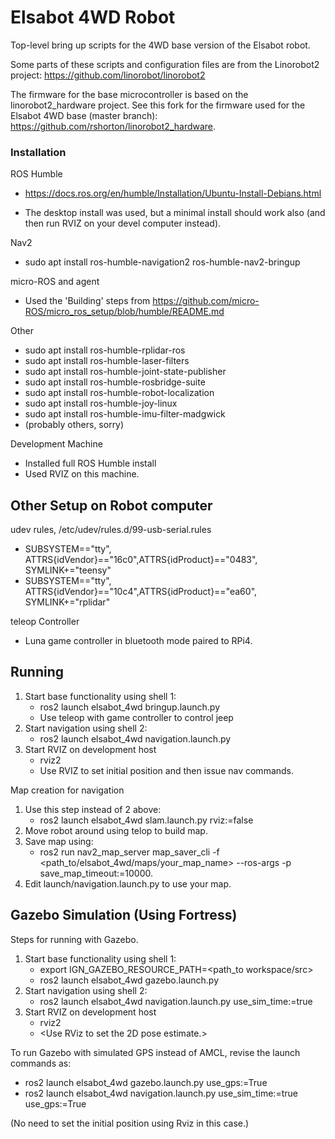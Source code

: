 # Elsabot 4WD Robot

Top-level bring up scripts for the 4WD base version of the Elsabot robot.  

Some parts of these scripts and configuration files are from the Linorobot2 project:  https://github.com/linorobot/linorobot2

The firmware for the base microcontroller is based on the linorobot2_hardware project.  See this fork for the firmware used for the Elsabot 4WD base (master branch): https://github.com/rshorton/linorobot2_hardware.

### Installation

ROS Humble
* https://docs.ros.org/en/humble/Installation/Ubuntu-Install-Debians.html
    
* The desktop install was used, but a minimal install should work also (and then run RVIZ on your devel computer instead).

Nav2
* sudo apt install ros-humble-navigation2 ros-humble-nav2-bringup 

micro-ROS and agent
* Used the 'Building' steps from https://github.com/micro-ROS/micro_ros_setup/blob/humble/README.md

Other
* sudo apt install ros-humble-rplidar-ros
* sudo apt install ros-humble-laser-filters
* sudo apt install ros-humble-joint-state-publisher
* sudo apt install ros-humble-rosbridge-suite
* sudo apt install ros-humble-robot-localization
* sudo apt install ros-humble-joy-linux
* sudo apt install ros-humble-imu-filter-madgwick
* (probably others, sorry)

Development Machine
* Installed full ROS Humble install
* Used RVIZ on this machine.

## Other Setup on Robot computer

udev rules, /etc/udev/rules.d/99-usb-serial.rules 

* SUBSYSTEM=="tty", ATTRS{idVendor}=="16c0",ATTRS{idProduct}=="0483", SYMLINK+="teensy"
* SUBSYSTEM=="tty", ATTRS{idVendor}=="10c4",ATTRS{idProduct}=="ea60", SYMLINK+="rplidar"

teleop Controller
* Luna game controller in bluetooth mode paired to RPi4.

## Running

1. Start base functionality using shell 1:
    + ros2 launch elsabot_4wd bringup.launch.py
    + Use teleop with game controller to control jeep
2. Start navigation using shell 2:
    + ros2 launch elsabot_4wd navigation.launch.py
3. Start RVIZ on development host  
    + rviz2
    + Use RVIZ to set initial position and then issue nav commands.
  
Map creation for navigation
  1. Use this step instead of 2 above:
     + ros2 launch elsabot_4wd slam.launch.py rviz:=false
  2. Move robot around using telop to build map.
  3. Save map using:
     + ros2 run nav2_map_server map_saver_cli -f <path_to/elsabot_4wd/maps/your_map_name> --ros-args -p save_map_timeout:=10000.
  4. Edit launch/navigation.launch.py to use your map.

 
## Gazebo Simulation (Using Fortress)

Steps for running with Gazebo. 

1. Start base functionality using shell 1:
    + export IGN_GAZEBO_RESOURCE_PATH=<path_to workspace/src>
    + ros2 launch elsabot_4wd gazebo.launch.py
2. Start navigation using shell 2:
    + ros2 launch elsabot_4wd navigation.launch.py use_sim_time:=true
3. Start RVIZ on development host  
    + rviz2
    + <Use RViz to set the 2D pose estimate.>

To run Gazebo with simulated GPS instead of AMCL, revise the launch commands as:

* ros2 launch elsabot_4wd gazebo.launch.py use_gps:=True
* ros2 launch elsabot_4wd navigation.launch.py use_sim_time:=true use_gps:=True

(No need to set the initial position using Rviz in this case.)